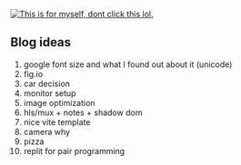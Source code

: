 [![This is for myself, dont click this lol.](https://developer.stackblitz.com/img/open_in_stackblitz.svg)](https://stackblitz.com/edit/github-huf1db)

## Blog ideas

1. google font size and what I found out about it (unicode)
2. fig.io
3. car decision
4. monitor setup
5. image optimization
6. hls/mux + notes + shadow dom
7. nice vite template
8. camera why
9. pizza
10. replit for pair programming
